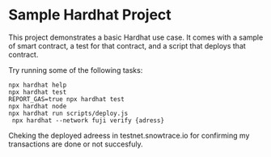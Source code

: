 # Sample Hardhat Project

This project demonstrates a basic Hardhat use case. It comes with a sample of smart contract, a test for that contract, and a script that deploys that contract.

Try running some of the following tasks:

```shell
npx hardhat help
npx hardhat test
REPORT_GAS=true npx hardhat test
npx hardhat node
npx hardhat run scripts/deploy.js
 npx hardhat --network fuji verify {adress}
```
Cheking the deployed adreess in testnet.snowtrace.io for confirming my transactions are done or not succesfuly.
